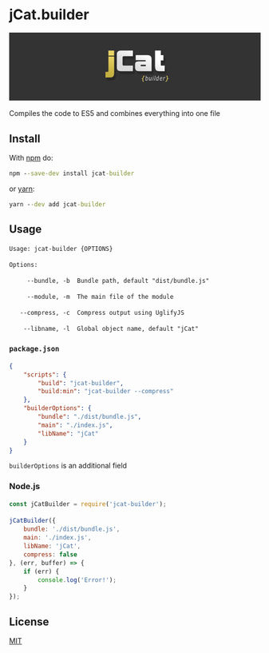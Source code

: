 # jCat.builder

![logo](./assets/logo.png)

Compiles the code to ES5 and combines everything into one file

## Install

With [npm](https://www.npmjs.com) do:

```cmd
npm --save-dev install jcat-builder
```

or [yarn](https://yarnpkg.com):
```cmd
yarn --dev add jcat-builder
```

## Usage

```
Usage: jcat-builder {OPTIONS}

Options:

     --bundle, -b  Bundle path, default "dist/bundle.js"

     --module, -m  The main file of the module

   --compress, -c  Compress output using UglifyJS

    --libname, -l  Global object name, default "jCat"
```

### `package.json`

```json
{
	"scripts": {
		"build": "jcat-builder",
		"build:min": "jcat-builder --compress"
	},
	"builderOptions": {
		"bundle": "./dist/bundle.js",
		"main": "./index.js",
		"libName": "jCat"
	}
}
```

`builderOptions` is an additional field


### Node.js

```js
const jCatBuilder = require('jcat-builder');

jCatBuilder({
	bundle: './dist/bundle.js',
	main: './index.js',
	libName: 'jCat',
	compress: false
}, (err, buffer) => {
	if (err) {
		console.log('Error!');
	}
});
```

## License

[MIT](./LICENSE)